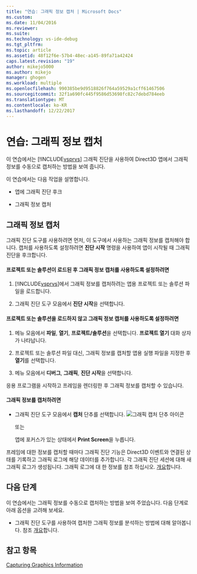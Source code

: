 ```yaml
---
title: "연습: 그래픽 정보 캡처 | Microsoft Docs"
ms.custom: 
ms.date: 11/04/2016
ms.reviewer: 
ms.suite: 
ms.technology: vs-ide-debug
ms.tgt_pltfrm: 
ms.topic: article
ms.assetid: 48f12f6e-57b4-48ec-a145-89fa71a42424
caps.latest.revision: "19"
author: mikejo5000
ms.author: mikejo
manager: ghogen
ms.workload: multiple
ms.openlocfilehash: 990385be9d9518826f764a59529a1cff61467506
ms.sourcegitcommit: 32f1a690fc445f9586d53698fc82c7debd784eeb
ms.translationtype: MT
ms.contentlocale: ko-KR
ms.lasthandoff: 12/22/2017
---
```

# <a name="walkthrough-capturing-graphics-information"></a>연습: 그래픽 정보 캡처
이 연습에서는 [!INCLUDE[vsprvs](../../code-quality/includes/vsprvs_md.md)] 그래픽 진단을 사용하여 Direct3D 앱에서 그래픽 정보를 수동으로 캡처하는 방법을 보여 줍니다.  
  
 이 연습에서는 다음 작업을 설명합니다.  
  
-   앱에 그래픽 진단 후크  
  
-   그래픽 정보 캡처  
  
## <a name="capturing-graphics-information"></a>그래픽 정보 캡처  
 그래픽 진단 도구를 사용하려면 먼저, 이 도구에서 사용하는 그래픽 정보를 캡처해야 합니다. 캡처를 사용하도록 설정하려면 **진단 시작** 명령을 사용하여 앱이 시작될 때 그래픽 진단을 후크합니다.  
  
#### <a name="to-enable-the-capture-of-graphics-information-after-a-project-or-solution-is-loaded"></a>프로젝트 또는 솔루션이 로드된 후 그래픽 정보 캡처를 사용하도록 설정하려면  
  
1.  [!INCLUDE[vsprvs](../../code-quality/includes/vsprvs_md.md)]에서 그래픽 정보를 캡처하려는 앱용 프로젝트 또는 솔루션 파일을 로드합니다.  
  
2.  그래픽 진단 도구 모음에서 **진단 시작**을 선택합니다.  
  
#### <a name="to-enable-the-capture-of-graphics-information-without-loading-a-project-or-solution"></a>프로젝트 또는 솔루션을 로드하지 않고 그래픽 정보 캡처를 사용하도록 설정하려면  
  
1.  메뉴 모음에서 **파일**, **열기**, **프로젝트/솔루션**을 선택합니다. **프로젝트 열기** 대화 상자가 나타납니다.  
  
2.  프로젝트 또는 솔루션 파일 대신, 그래픽 정보를 캡처할 앱용 실행 파일을 지정한 후 **열기**를 선택합니다.  
  
3.  메뉴 모음에서 **디버그**, **그래픽**, **진단 시작**을 선택합니다.  
  
 응용 프로그램을 시작하고 프레임을 렌더링한 후 그래픽 정보를 캡처할 수 있습니다.  
  
#### <a name="to-capture-graphics-information"></a>그래픽 정보를 캡처하려면  
  
-   그래픽 진단 도구 모음에서 **캡처** 단추를 선택합니다. ![그래픽 캡처 단추 아이콘](media/debuggingdirectxgraphics.png "DebuggingDirectXGraphics")  
  
     또는  
  
     앱에 포커스가 있는 상태에서 **Print Screen**을 누릅니다.  
  
 프레임에 대한 정보를 캡처할 때마다 그래픽 진단 기능은 Direct3D 이벤트와 연결된 상태를 기록하고 그래픽 로그에 해당 데이터를 추가합니다. 각 그래픽 진단 세션에 대해 새 그래픽 로그가 생성됩니다. 그래픽 로그에 대 한 정보를 참조 하십시오. [개요](overview-of-visual-studio-graphics-diagnostics.md)합니다.  
  
## <a name="next-steps"></a>다음 단계  
 이 연습에서는 그래픽 정보를 수동으로 캡처하는 방법을 보여 주었습니다. 다음 단계로 아래 옵션을 고려해 보세요.  
  
-   그래픽 진단 도구를 사용하여 캡처한 그래픽 정보를 분석하는 방법에 대해 알아봅니다. 참조 [개요](overview-of-visual-studio-graphics-diagnostics.md)합니다.  
  
## <a name="see-also"></a>참고 항목  
 [Capturing Graphics Information](capturing-graphics-information.md)